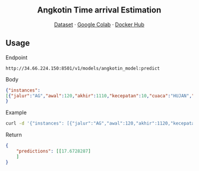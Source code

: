 <br />
<div align="center">
  <h2 align="center">Angkotin Time arrival Estimation</h2>

  <p align="center">
    <a href="https://drive.google.com/file/d/1g99cnfBJQnD2_XSEWJUq70BUp7hcvrwL/view?usp=sharing">Dataset</a>
    ·
    <a href="https://drive.google.com/file/d/1FPtPXhlvmRRt_rytghnd22Qe_5_jR3FU/view?usp=sharing">Google Colab</a>
    ·
    <a href="https://hub.docker.com/repository/docker/arisetiawan4601/angkotin_container">Docker Hub</a>
  </p>
</div>

## Usage
Endpoint
```url
http://34.66.224.150:8501/v1/models/angkotin_model:predict
```


Body
```json
{"instances": 
[{"jalur":"AG","awal":120,"akhir":1110,"kecepatan":10,"cuaca":"HUJAN","jam":"16.00 - 18.00"}]
}
```

Example 
```sh
curl -d '{"instances": [{"jalur":"AG","awal":120,"akhir":1120,"kecepatan":10,"cuaca":"HUJAN","jam":"16.00 - 18.00"}]}' -X POST https://34.66.224.150:8501/v1/models/angkotin_model:predict
```

Return
```json
{
    "predictions": [[17.6728287]
    ]
}
```